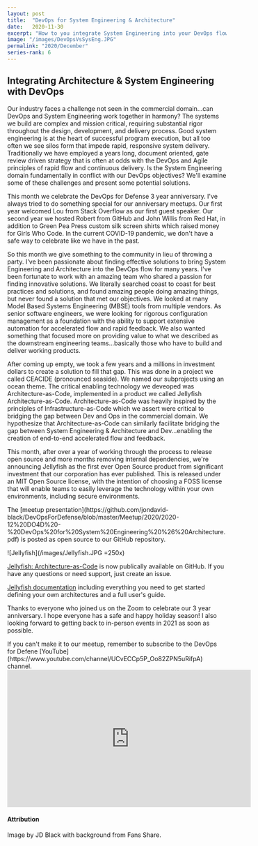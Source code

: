 ```yaml
---
layout: post
title:  "DevOps for System Engineering & Architecture"
date:   2020-11-30
excerpt: "How to you integrate System Engineering into your DevOps flow?"
image: "/images/DevOpsVsSysEng.JPG"
permalink: "2020/December"
series-rank: 6
---
```


## Integrating Architecture & System Engineering with DevOps
Our industry faces a challenge not seen in the commercial domain...can DevOps and System Engineering work together in harmony?  The systems we build are complex and mission critical, requiring substantial rigor throughout the design, development, and delivery process.  Good system engineering is at the heart of successful program execution, but all too often we see silos form that impede rapid, responsive system delivery.  Traditionally we have employed a years long, document oriented, gate review driven strategy that is often at odds with the DevOps and Agile principles of rapid flow and continuous delivery. Is the System Engineering domain fundamentally in conflict with our DevOps objectives?  We'll examine some of these challenges and present some potential solutions.

This month we celebrate the DevOps for Defense 3 year anniversary.  I've always tried to do something special for our anniversary meetups.  Our first year welcomed Lou from Stack Overflow as our first guest speaker.  Our second year we hosted Robert from GitHub and John Willis from Red Hat, in addition to Green Pea Press custom silk screen shirts which raised money for Girls Who Code.  In the current COVID-19 pandemic, we don't have a safe way to celebrate like we have in the past.  

So this month we give something to the community in lieu of throwing a party.  I've been passionate about finding effective solutions to bring System Engineering and Architecture into the DevOps flow for many years.  I've been fortunate to work with an amazing team who shared a passion for finding innovative solutions.  We literally searched coast to coast for best practices and solutions, and found amazing people doing amazing things, but never found a solution that met our objectives.  We looked at many Model Based Systems Engineering (MBSE) tools from multiple vendors.  As senior software engineers, we were looking for rigorous configuration management as a foundation with the ability to support extensive automation for accelerated flow and rapid feedback.  We also wanted something that focused more on providing value to what we described as the downstream engineering teams...basically those who have to build and deliver working products.  

After coming up empty, we took a few years and a millions in investment dollars to create a solution to fill that gap.  This was done in a project we called CEACIDE (pronounced seaside).  We named our subprojects using an ocean theme.  The critical enabling technology we deveoped was Architecture-as-Code, implemented in a product we called Jellyfish Architecture-as-Code.  Architecture-as-Code was heavily inspired by the principles of Infrastructure-as-Code which we assert were critical to bridging the gap between Dev and Ops in the commercial domain.  We hypothesize that Architecture-as-Code can similarly facilitate bridging the gap between System Engineering & Architecture and Dev...enabling the creation of end-to-end accelerated flow and feedback.

This month, after over a year of working through the process to release open source and more months removing internal dependencies, we're announcing Jellyfish as the first ever Open Source product from significant investment that our corporation has ever published.  This is released under an MIT Open Source license, with the intention of choosing a FOSS license that will enable teams to easily leverage the technology within your own environments, including secure environments.

<div class="box" markdown="1">
The [meetup presentation](https://github.com/jondavid-black/DevOpsForDefense/blob/master/Meetup/2020/2020-12%20DO4D%20-%20DevOps%20for%20System%20Engineering%20%26%20Architecture.pdf) is posted as open source to our GitHub repository.

![Jellyfish](/images/Jellyfish.JPG =250x)

[Jellyfish: Architecture-as-Code](https://github.com/NorthropGrumman/jellyfish) is now publically available on GitHub.  If you have any questions or need support, just create an issue.

[Jellyfish documentation](https://northropgrumman.github.io/jellyfish/) including everything you need to get started defining your own architectures and a full user's guide. 

</div>

Thanks to everyone who joined us on the Zoom to celebrate our 3 year anniversary.  I hope everyone has a safe and happy holiday season!  I also looking forward to getting back to in-person events in 2021 as soon as possible.


<div class="box" markdown="1">
If you can't make it to our meetup, remember to subscribe to the DevOps for Defene [YouTube](https://www.youtube.com/channel/UCvECCp5P_Oo82ZPN5uRifpA) channel. 

<iframe width="560" height="315" src="https://youtu.be/MNLwWzd-TT4" frameborder="0" allow="accelerometer; autoplay; clipboard-write; encrypted-media; gyroscope; picture-in-picture" allowfullscreen></iframe>


</div>


#### Attribution

Image by JD Black with background from Fans Share.
